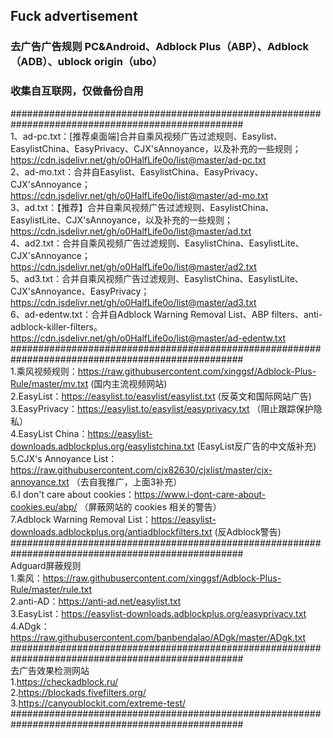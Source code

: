 ## Fuck advertisement
### 去广告广告规则 PC&Android、Adblock Plus（ABP）、Adblock（ADB）、ublock origin（ubo）
### 收集自互联网，仅做备份自用
##################################################################################################<br>
1、ad-pc.txt：[推荐桌面端]合并自乘风视频广告过滤规则、Easylist、EasylistChina、EasyPrivacy、CJX'sAnnoyance，以及补充的一些规则；
<br>https://cdn.jsdelivr.net/gh/o0HalfLife0o/list@master/ad-pc.txt
<br>2、ad-mo.txt：合并自Easylist、EasylistChina、EasyPrivacy、CJX'sAnnoyance；
<br>https://cdn.jsdelivr.net/gh/o0HalfLife0o/list@master/ad-mo.txt
<br>3、ad.txt：【推荐】合并自乘风视频广告过滤规则、EasylistChina、EasylistLite、CJX'sAnnoyance，以及补充的一些规则；
<br>https://cdn.jsdelivr.net/gh/o0HalfLife0o/list@master/ad.txt
<br>4、ad2.txt：合并自乘风视频广告过滤规则、EasylistChina、EasylistLite、CJX'sAnnoyance；
<br>https://cdn.jsdelivr.net/gh/o0HalfLife0o/list@master/ad2.txt
<br>5、ad3.txt：合并自乘风视频广告过滤规则、EasylistChina、EasylistLite、CJX'sAnnoyance、EasyPrivacy；
<br>https://cdn.jsdelivr.net/gh/o0HalfLife0o/list@master/ad3.txt
<br>6、ad-edentw.txt：合并自Adblock Warning Removal List、ABP filters、anti-adblock-killer-filters。
<br>https://cdn.jsdelivr.net/gh/o0HalfLife0o/list@master/ad-edentw.txt<br>##################################################################################################
<br>1.乘风视频规则：https://raw.githubusercontent.com/xinggsf/Adblock-Plus-Rule/master/mv.txt (国内主流视频网站)
<br>2.EasyList：https://easylist.to/easylist/easylist.txt (反英文和国际网站广告)
<br>3.EasyPrivacy：https://easylist.to/easylist/easyprivacy.txt （阻止跟踪保护隐私）
<br>4.EasyList China：https://easylist-downloads.adblockplus.org/easylistchina.txt (EasyList反广告的中文版补充)
<br>5.CJX's Annoyance List：https://raw.githubusercontent.com/cjx82630/cjxlist/master/cjx-annoyance.txt （去自我推广，上面3补充）
<br>6.I don't care about cookies：https://www.i-dont-care-about-cookies.eu/abp/ （屏蔽网站的 cookies 相关的警告）
<br>7.Adblock Warning Removal List：https://easylist-downloads.adblockplus.org/antiadblockfilters.txt (反Adblock警告)
<br>##################################################################################################
<br>Adguard屏蔽规则
<br>1.乘风：https://raw.githubusercontent.com/xinggsf/Adblock-Plus-Rule/master/rule.txt
<br>2.anti-AD：https://anti-ad.net/easylist.txt
<br>3.EasyList：https://easylist-downloads.adblockplus.org/easyprivacy.txt
<br>4.ADgk：https://raw.githubusercontent.com/banbendalao/ADgk/master/ADgk.txt
##################################################################################################<br>
去广告效果检测网站<br>
1.https://checkadblock.ru/<br>
2.https://blockads.fivefilters.org/<br>
3.https://canyoublockit.com/extreme-test/<br>
##################################################################################################
